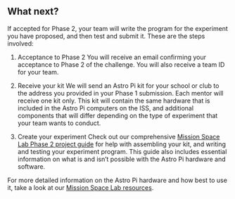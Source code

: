 ## What next?

If accepted for Phase 2, your team will write the program for the experiment you have proposed, and then test and submit it. These are the steps involved:

1. Acceptance to Phase 2
You will receive an email confirming your acceptance to Phase 2 of the challenge. You will also receive a team ID for your team.

1. Receive your kit
We will send an Astro Pi kit for your school or club to the address you provided in your Phase 1 submission. Each mentor will receive one kit only. This kit will contain the same hardware that is included in the Astro Pi computers on the ISS, and additional components that will differ depending on the type of experiment that your team wants to conduct.

3. Create your experiment
Check out our comprehensive [Mission Space Lab Phase 2 project guide](https://rpf.io/ap-msl-guide) for help with assembling your kit, and writing and testing your experiment program. This guide also includes essential information on what is and isn’t possible with the Astro Pi hardware and software.

For more detailed information on the Astro Pi hardware and how best to use it, take a look at our [Mission Space Lab resources](https://astro-pi.org/mission-space-lab/resources).
